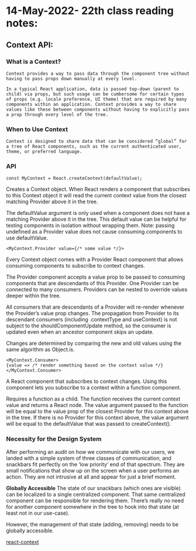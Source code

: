# 14-May-2022- 22th class reading notes:

## Context API:

### **What is a Context?**

    Context provides a way to pass data through the component tree without having to pass props down manually at every level.

    In a typical React application, data is passed top-down (parent to child) via props, but such usage can be cumbersome for certain types of props (e.g. locale preference, UI theme) that are required by many components within an application. Context provides a way to share values like these between components without having to explicitly pass a prop through every level of the tree.

### **When to Use Context**

    Context is designed to share data that can be considered “global” for a tree of React components, such as the current authenticated user, theme, or preferred language.


### **API**

    const MyContext = React.createContext(defaultValue);

Creates a Context object. When React renders a component that subscribes to this Context object it will read the current context value from the closest matching Provider above it in the tree.

The defaultValue argument is only used when a component does not have a matching Provider above it in the tree. This default value can be helpful for testing components in isolation without wrapping them. Note: passing undefined as a Provider value does not cause consuming components to use defaultValue.

    <MyContext.Provider value={/* some value */}>

Every Context object comes with a Provider React component that allows consuming components to subscribe to context changes.

The Provider component accepts a value prop to be passed to consuming components that are descendants of this Provider. One Provider can be connected to many consumers. Providers can be nested to override values deeper within the tree.

All consumers that are descendants of a Provider will re-render whenever the Provider’s value prop changes. The propagation from Provider to its descendant consumers (including .contextType and useContext) is not subject to the shouldComponentUpdate method, so the consumer is updated even when an ancestor component skips an update.

Changes are determined by comparing the new and old values using the same algorithm as Object.is.

    <MyContext.Consumer>
    {value => /* render something based on the context value */}
    </MyContext.Consumer>

A React component that subscribes to context changes. Using this component lets you subscribe to a context within a function component.

Requires a function as a child. The function receives the current context value and returns a React node. The value argument passed to the function will be equal to the value prop of the closest Provider for this context above in the tree. If there is no Provider for this context above, the value argument will be equal to the defaultValue that was passed to createContext().


### **Necessity for the Design System**

After performing an audit on how we communicate with our users, we landed with a simple system of three classes of communication, and snackbars fit perfectly on the ‘low priority’ end of that spectrum. They are small notifications that show up on the screen when a user performs an action. They are not intrusive at all and appear for just a brief moment.

**Globally Accessible**
The state of our snackbars (which ones are visible) can be localized to a single centralized component. That same centralized component can be responsible for rendering them. There’s really no need for another component somewhere in the tree to hook into that state (at least not in our use-case).

However, the management of that state (adding, removing) needs to be globally accessible.

[react-context](https://github.com/diegohaz/awesome-react-context)